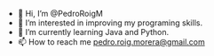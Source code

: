 - 👋 Hi, I’m @PedroRoigM
- 👀 I’m interested in improving my programing skills. 
- 🌱 I’m currently learning Java and Python.
- 📫 How to reach me pedro.roig.morera@gmail.com

<!---
PedroRoigM/PedroRoigM is a ✨ special ✨ repository because its `README.md` (this file) appears on your GitHub profile.
You can click the Preview link to take a look at your changes.
--->
